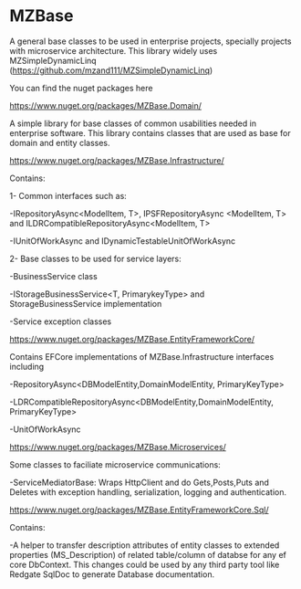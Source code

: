 # MZBase
A general base classes to be used in enterprise projects, specially projects with microservice architecture. This library widely uses MZSimpleDynamicLinq (https://github.com/mzand111/MZSimpleDynamicLinq)


You can find the nuget packages here 


https://www.nuget.org/packages/MZBase.Domain/

A simple library for base classes of common usabilities needed in enterprise software. 
This library contains classes that are used as base for domain and entity classes.


https://www.nuget.org/packages/MZBase.Infrastructure/

Contains:

1- Common interfaces such as:

  -IRepositoryAsync<ModelItem, T>, IPSFRepositoryAsync <ModelItem, T> and ILDRCompatibleRepositoryAsync<ModelItem, T>
  
  -IUnitOfWorkAsync and IDynamicTestableUnitOfWorkAsync

2- Base classes to be used for service layers:

  -BusinessService class
  
  -IStorageBusinessService<T, PrimarykeyType> and StorageBusinessService implementation
  
  -Service exception classes


https://www.nuget.org/packages/MZBase.EntityFrameworkCore/

Contains EFCore implementations of MZBase.Infrastructure interfaces including

  -RepositoryAsync<DBModelEntity,DomainModelEntity, PrimaryKeyType>
  
  -LDRCompatibleRepositoryAsync<DBModelEntity,DomainModelEntity, PrimaryKeyType>
  
  -UnitOfWorkAsync<T>


https://www.nuget.org/packages/MZBase.Microservices/

Some classes to faciliate microservice communications:

  -ServiceMediatorBase<T>: Wraps HttpClient and do Gets,Posts,Puts and Deletes with exception handling, serialization, logging and authentication. 

https://www.nuget.org/packages/MZBase.EntityFrameworkCore.Sql/

Contains:

  -A helper to transfer description attributes of entity classes to extended properties (MS_Description) of related table/column of databse for any ef core DbContext. This changes could be used by any third party tool like Redgate SqlDoc to generate Database documentation.
